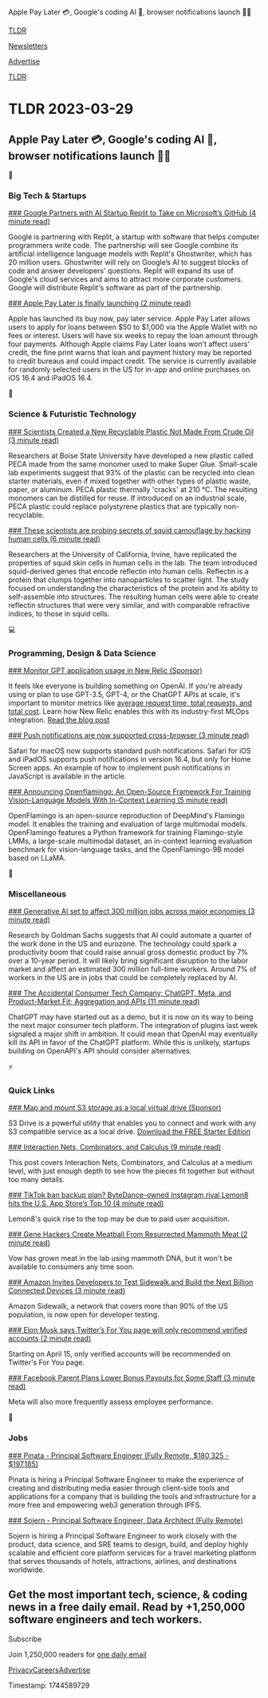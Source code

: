 Apple Pay Later 💳, Google's coding AI 🤖, browser notifications launch 👨‍💻

[TLDR](/)

[Newsletters](/newsletters)

[Advertise](https://advertise.tldr.tech/)

[TLDR](/)

# TLDR 2023-03-29

## Apple Pay Later 💳, Google's coding AI 🤖, browser notifications launch 👨‍💻

📱

### Big Tech & Startups

[### Google Partners with AI Startup Replit to Take on Microsoft’s GitHub (4 minute read)](https://archive.ph/Qr11g?utm_source=tldrnewsletter)

Google is partnering with Replit, a startup with software that helps computer programmers write code. The partnership will see Google combine its artificial intelligence language models with Replit's Ghostwriter, which has 20 million users. Ghostwriter will rely on Google’s AI to suggest blocks of code and answer developers' questions. Replit will expand its use of Google's cloud services and aims to attract more corporate customers. Google will distribute Replit's software as part of the partnership.

[### Apple Pay Later is finally launching (2 minute read)](https://www.theverge.com/2023/3/28/23660128/apple-pay-later-buy-now-launches?utm_source=tldrnewsletter)

Apple has launched its buy now, pay later service. Apple Pay Later allows users to apply for loans between $50 to $1,000 via the Apple Wallet with no fees or interest. Users will have six weeks to repay the loan amount through four payments. Although Apple claims Pay Later loans won't affect users' credit, the fine print warns that loan and payment history may be reported to credit bureaus and could impact credit. The service is currently available for randomly selected users in the US for in-app and online purchases on iOS 16.4 and iPadOS 16.4.

🚀

### Science & Futuristic Technology

[### Scientists Created a New Recyclable Plastic Not Made From Crude Oil (3 minute read)](https://www.sciencealert.com/scientists-created-a-new-recyclable-plastic-not-made-from-crude-oil?utm_source=tldrnewsletter)

Researchers at Boise State University have developed a new plastic called PECA made from the same monomer used to make Super Glue. Small-scale lab experiments suggest that 93% of the plastic can be recycled into clean starter materials, even if mixed together with other types of plastic waste, paper, or aluminum. PECA plastic thermally 'cracks' at 210 °C. The resulting monomers can be distilled for reuse. If introduced on an industrial scale, PECA plastic could replace polystyrene plastics that are typically non-recyclable.

[### These scientists are probing secrets of squid camouflage by hacking human cells (6 minute read)](https://arstechnica.com/science/2023/03/these-scientists-are-probing-secrets-of-squid-camouflage-by-hacking-human-cells/?utm_source=tldrnewsletter)

Researchers at the University of California, Irvine, have replicated the properties of squid skin cells in human cells in the lab. The team introduced squid-derived genes that encode reflectin into human cells. Reflectin is a protein that clumps together into nanoparticles to scatter light. The study focused on understanding the characteristics of the protein and its ability to self-assemble into structures. The resulting human cells were able to create reflectin structures that were very similar, and with comparable refractive indices, to those in squid cells.

💻

### Programming, Design & Data Science

[### Monitor GPT application usage in New Relic (Sponsor)](https://newrelic.com/blog/nerdlog/new-relic-integration-with-gpt-3?utm_source=tldr&amp;utm_medium=community&amp;utm_campaign=global-fy23-q4-new-relic-integration-with-gpt-3)

It feels like everyone is building something on OpenAI. If you're already using or plan to use GPT-3.5, GPT-4, or the ChatGPT APIs at scale, it's important to monitor metrics like [average request time, total requests, and total cost](https://newrelic.com/blog/nerdlog/new-relic-integration-with-gpt-3?utm_source=tldr&utm_medium=community&utm_campaign=global-fy23-q4-new-relic-integration-with-gpt-3). Learn how New Relic enables this with its industry-first MLOps integration. [Read the blog post](https://newrelic.com/blog/nerdlog/new-relic-integration-with-gpt-3?utm_source=tldr&utm_medium=community&utm_campaign=global-fy23-q4-new-relic-integration-with-gpt-3)

[### Push notifications are now supported cross-browser (3 minute read)](https://web.dev/push-notifications-in-all-modern-browsers/?utm_source=tldrnewsletter)

Safari for macOS now supports standard push notifications. Safari for iOS and iPadOS supports push notifications in version 16.4, but only for Home Screen apps. An example of how to implement push notifications in JavaScript is available in the article.

[### Announcing Openflamingo: An Open-Source Framework For Training Vision-Language Models With In-Context Learning (5 minute read)](https://laion.ai/blog/open-flamingo/?utm_source=tldrnewsletter)

OpenFlamingo is an open-source reproduction of DeepMind's Flamingo model. It enables the training and evaluation of large multimodal models. OpenFlamingo features a Python framework for training Flamingo-style LMMs, a large-scale multimodal dataset, an in-context learning evaluation benchmark for vision-language tasks, and the OpenFlamingo-9B model based on LLaMA.

🎁

### Miscellaneous

[### Generative AI set to affect 300 million jobs across major economies (3 minute read)](https://arstechnica.com/information-technology/2023/03/generative-ai-set-to-affect-300-million-jobs-across-major-economies/?utm_source=tldrnewsletter)

Research by Goldman Sachs suggests that AI could automate a quarter of the work done in the US and eurozone. The technology could spark a productivity boom that could raise annual gross domestic product by 7% over a 10-year period. It will likely bring significant disruption to the labor market and affect an estimated 300 million full-time workers. Around 7% of workers in the US are in jobs that could be completely replaced by AI.

[### The Accidental Consumer Tech Company; ChatGPT, Meta, and Product-Market Fit; Aggregation and APIs (11 minute read)](https://stratechery.com/2023/the-accidental-consumer-tech-company-chatgpt-meta-and-product-market-fit-aggregation-and-apis/?utm_source=tldrnewsletter)

ChatGPT may have started out as a demo, but it is now on its way to being the next major consumer tech platform. The integration of plugins last week signaled a major shift in ambition. It could mean that OpenAI may eventually kill its API in favor of the ChatGPT platform. While this is unlikely, startups building on OpenAPI's API should consider alternatives.

⚡

### Quick Links

[### Map and mount S3 storage as a local virtual drive (Sponsor)](http://nsoftware.com/tldr)

S3 Drive is a powerful utility that enables you to connect and work with any S3 compatible service as a local drive. [Download the FREE Starter Edition](http://nsoftware.com/tldr)

[### Interaction Nets, Combinators, and Calculus (9 minute read)](https://zicklag.github.io/blog/interaction-nets-combinators-calculus/?utm_source=tldrnewsletter)

This post covers Interaction Nets, Combinators, and Calculus at a medium level, with just enough depth to see how the pieces fit together but without too many details.

[### TikTok ban backup plan? ByteDance-owned Instagram rival Lemon8 hits the U.S. App Store’s Top 10 (4 minute read)](https://techcrunch.com/2023/03/28/tiktok-ban-backup-plan-bytedance-owned-instagram-rival-lemon8-hits-the-u-s-app-stores-top-10/?utm_source=tldrnewsletter)

Lemon8's quick rise to the top may be due to paid user acquisition.

[### Gene Hackers Create Meatball From Resurrected Mammoth Meat (2 minute read)](https://futurism.com/the-byte/mammoth-meatball?utm_source=tldrnewsletter)

Vow has grown meat in the lab using mammoth DNA, but it won't be available to consumers any time soon.

[### Amazon Invites Developers to Test Sidewalk and Build the Next Billion Connected Devices (3 minute read)](https://press.aboutamazon.com/2023/3/amazon-invites-developers-to-test-sidewalk-and-build-the-next-billion-connected-devices?utm_source=tldrnewsletter)

Amazon Sidewalk, a network that covers more than 90% of the US population, is now open for developer testing.

[### Elon Musk says Twitter’s For You page will only recommend verified accounts (2 minute read)](https://www.theverge.com/2023/3/27/23659351/elon-musk-twitter-for-you-verified-accounts-polls?utm_source=tldrnewsletter)

Starting on April 15, only verified accounts will be recommended on Twitter's For You page.

[### Facebook Parent Plans Lower Bonus Payouts for Some Staff (3 minute read)](https://archive.ph/dCiZN?utm_source=tldrnewsletter)

Meta will also more frequently assess employee performance.

💼

### Jobs

[### Pinata - Principal Software Engineer (Fully Remote, $180,325 - $197,185)](https://tldr.tech/jobs/principal-software-engineer/452)

Pinata is hiring a Principal Software Engineer to make the experience of creating and distributing media easier through client-side tools and applications for a company that is building the tools and infrastructure for a more free and empowering web3 generation through IPFS.

[### Sojern - Principal Software Engineer, Data Architect (Fully Remote)](https://tldr.tech/jobs/senior-salesforce-engineer/451)

Sojern is hiring a Principal Software Engineer to work closely with the product, data science, and SRE teams to design, build, and deploy highly scalable and efficient core platform services for a travel marketing platform that serves thousands of hotels, attractions, airlines, and destinations worldwide.

## Get the most important tech, science, & coding news in a free daily email. Read by +1,250,000 software engineers and tech workers.

Subscribe

Join 1,250,000 readers for [one daily email](/api/latest/tech)

[Privacy](/privacy)[Careers](https://jobs.ashbyhq.com/tldr.tech)[Advertise](/tech/advertise)

Timestamp: 1744589729